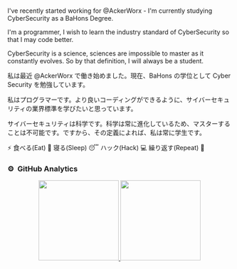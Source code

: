 ### 

I've recently started working for @AckerWorx - I'm currently studying CyberSecurity as a BaHons Degree. 

I'm a programmer, I wish to learn the industry standard of CyberSecurity so that I may code better.

CyberSecurity is a science, sciences are impossible to master as it constantly evolves. So by that definition, I will always be a student.

私は最近 @AckerWorx で働き始めました。現在、BaHons の学位として Cyber​​Security を勉強しています。

私はプログラマーです。より良いコーディングができるように、サイバーセキュリティの業界標準を学びたいと思っています。

サイバーセキュリティは科学です。科学は常に進化しているため、マスターすることは不可能です。ですから、その定義によれば、私は常に学生です。



 ⚡ 食べる(Eat) 🍔 寝る(Sleep) 😴 ハック(Hack) 💻 繰り返す(Repeat) 🔁


### ⚙️ &nbsp;GitHub Analytics

<p align="center">
<a href="https://github.com/413d3z">
  <img height="180em" src="https://github-readme-stats-eight-theta.vercel.app/api?username=413d3z&show_icons=true&theme=algolia&include_all_commits=true&count_private=true"/>
  <img height="180em" src="https://github-readme-stats-eight-theta.vercel.app/api/top-langs/?username=413d3z&layout=compact&langs_count=8&theme=algolia"/>
</a>
</p>
</samp><br>
